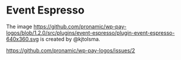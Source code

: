 # Event Espresso

The image https://github.com/pronamic/wp-pay-logos/blob/1.2.0/src/plugins/event-espresso/plugin-event-espresso-640x360.svg is created by @kjtolsma.

https://github.com/pronamic/wp-pay-logos/issues/2
